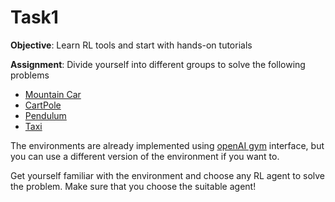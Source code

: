 # Task1

**Objective**: Learn RL tools and start with hands-on tutorials

**Assignment**:  Divide yourself into different groups to solve the following problems 

 - [Mountain Car](https://gym.openai.com/envs/MountainCarContinuous-v0/)
 - [CartPole](https://gym.openai.com/envs/CartPole-v0/)
 - [Pendulum](https://gym.openai.com/envs/Pendulum-v0/)
 - [Taxi](https://gym.openai.com/envs/Taxi-v2/)

The environments are already implemented using [openAI gym](https://github.com/openai/gym) interface, but you can use a different version of the environment if you want to.

Get yourself familiar with the environment and choose any RL agent to solve the problem. Make sure that you choose the suitable agent!
